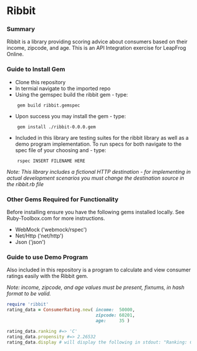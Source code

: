 # Ribbit
### Summary
Ribbit is a library providing scoring advice about consumers based on their income, zipcode, and age. This is an API Integration exercise for LeapFrog Online.

### Guide to Install Gem
+ Clone this repository
+ In termial navigate to the imported repo
+ Using the gemspec build the ribbit gem - type:
```
    gem build ribbit.gemspec
```
+ Upon success you may install the gem - type:
```
    gem install ./ribbit-0.0.0.gem
```
+ Included in this library are testing suites for the ribbit library as well as a demo program implementation. To run specs for both navigate to the spec file of your choosing and - type:
```
    rspec INSERT FILENAME HERE
```

*Note: This library includes a fictional HTTP destination - for implementing in actual development scenarios you must change the destination source in the ribbit.rb file*

### Other Gems Required for Functionality
Before installing ensure you have the following gems installed locally. See Ruby-Toolbox.com for more instructions.
 + WebMock ('webmock/rspec')
 + Net/Http ('net/http')
 + Json ('json')

### Guide to use Demo Program

Also included in this repository is a program to calculate and view  consumer ratings easily with the Ribbit gem.

*Note: income, zipcode, and age values must be present, fixnums, in hash format to be valid.*

```ruby
require 'ribbit'
rating_data = ConsumerRating.new( income:  50000,
                                  zipcode: 60201,
                                  age:     35 )

rating_data.ranking #=> 'C'
rating_data.propensity #=> 2.26532
rating_data.display # will display the following in stdout: "Ranking: C, Propensity: 2.26532"
```
